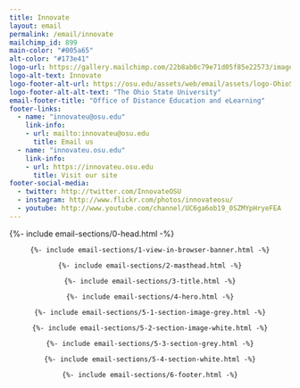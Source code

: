 ```yaml
---
title: Innovate
layout: email
permalink: /email/innovate
mailchimp_id: 899
main-color: "#005a65"
alt-color: "#173e41"
logo-url: https://gallery.mailchimp.com/22b8ab0c79e71d05f85e22573/images/24947ab5-f3c0-4e29-ad97-c8fdbaa4c0c7.png
logo-alt-text: Innovate
logo-footer-alt-url: https://osu.edu/assets/web/email/assets/logo-OhioState-horiz@2x.png
logo-footer-alt-alt-text: "The Ohio State University"
email-footer-title: "Office of Distance Education and eLearning"
footer-links:
  - name: "innovateu@osu.edu"
    link-info:
    - url: mailto:innovateu@osu.edu
      title: Email us
  - name: "innovateu.osu.edu"
    link-info:
    - url: https://innovateu.osu.edu
      title: Visit our site
footer-social-media:
  - twitter: http://twitter.com/InnovateOSU
  - instagram: http://www.flickr.com/photos/innovateosu/
  - youtube: http://www.youtube.com/channel/UC6ga6ob19_0SZMYpHryeFEA
---
```


{%- include email-sections/0-head.html -%}

<body>
  <center>

    {%- include email-sections/1-view-in-browser-banner.html -%}

    {%- include email-sections/2-masthead.html -%}

    {%- include email-sections/3-title.html -%}

    {%- include email-sections/4-hero.html -%}

    {%- include email-sections/5-1-section-image-grey.html -%}

    {%- include email-sections/5-2-section-image-white.html -%}

    {%- include email-sections/5-3-section-grey.html -%}

    {%- include email-sections/5-4-section-white.html -%}

    {%- include email-sections/6-footer.html -%}

  </center>
</body>
